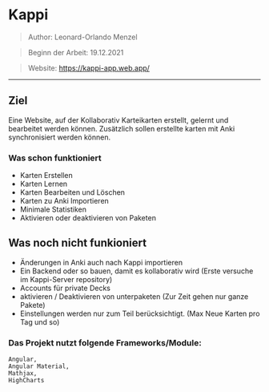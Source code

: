 # Kappi

> Author: Leonard-Orlando Menzel

> Beginn der Arbeit: 19.12.2021

> Website: https://kappi-app.web.app/

<hr>

## Ziel
Eine Website, auf der Kollaborativ Karteikarten erstellt, gelernt und bearbeitet werden können. Zusätzlich sollen erstellte karten mit Anki synchronisiert werden können. 

### Was schon funktioniert
- Karten Erstellen
- Karten Lernen
- Karten Bearbeiten und Löschen
- Karten zu Anki Importieren
- Minimale Statistiken
- Aktivieren oder deaktivieren von Paketen

## Was noch nicht funkioniert
- Änderungen in Anki auch nach Kappi importieren
- Ein Backend oder so bauen, damit es kollaborativ wird (Erste versuche im Kappi-Server repository)
- Accounts für private Decks
- aktivieren / Deaktivieren von unterpaketen (Zur Zeit gehen nur ganze Pakete)
- Einstellungen werden nur zum Teil berücksichtigt. (Max Neue Karten pro Tag und so)

### Das Projekt nutzt folgende Frameworks/Module:
    Angular,
    Angular Material,
    Mathjax,
    HighCharts
    
    
